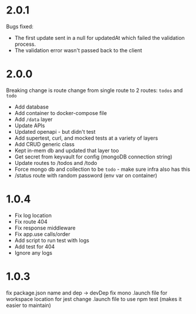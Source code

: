 # 2.0.1

Bugs fixed:
* The first update sent in a null for updatedAt which failed the validation process. 
* The validation error wasn't passed back to the client

# 2.0.0

Breaking change is route change from single route to 2 routes: `todos` and `todo`

* Add database
* Add container to docker-compose file
* Add `/data` layer
* Update APIs
* Updated openapi - but didn't test
* Add supertest, curl, and mocked tests at a variety of layers
* Add CRUD generic class
* Kept in-mem db and updated that layer too
* Get secret from keyvault for config (mongoDB connection string)
* Update routes to /todos and /todo
* Force mongo db and collection to be `todo` - make sure infra also has this
* /status route with random password (env var on container)

# 1.0.4

* Fix log location
* Fix route 404
* Fix response middleware
* Fix app.use calls/order
* Add script to run test with logs
* Add test for 404
* Ignore any logs

# 1.0.3

fix package.json name and dep -> devDep
fix mono .launch file for workspace location for jest
change .launch file to use npm test (makes it easier to maintain)
